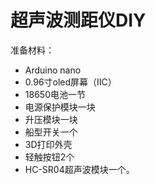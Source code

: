 # 超声波测距仪DIY
准备材料：
* Arduino nano
* 0.96寸oled屏幕（IIC）
* 18650电池一节
* 电源保护模块一块
* 升压模块一块
* 船型开关一个
* 3D打印外壳
* 轻触按钮2个
* HC-SR04超声波模块一个。
